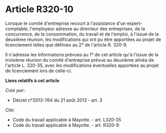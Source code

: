 # Article R320-10

Lorsque le comité d'entreprise recourt à l'assistance d'un expert-comptable, l'employeur adresse au directeur des
entreprises, de la concurrence, de la consommation, du travail et de l'emploi, à l'issue de la deuxième réunion, les
modifications qui ont pu être apportées au projet de licenciement telles que définies au 2° de l'article R. 320-9. 

Il n'adresse les informations prévues au 1° de cet article qu'à l'issue de la troisième réunion du comité d'entreprise prévue
au deuxième alinéa de l'article L. 320-35, avec les modifications éventuelles apportées au projet de licenciement lors de
celle-ci.

**Liens relatifs à cet article**

_Créé par_:

  - Décret n°2013-764 du 21 août 2013 - art. 3

_Cite_:

  - Code du travail applicable à Mayotte. - art. L320-35
  - Code du travail applicable à Mayotte. - art. R320-9
